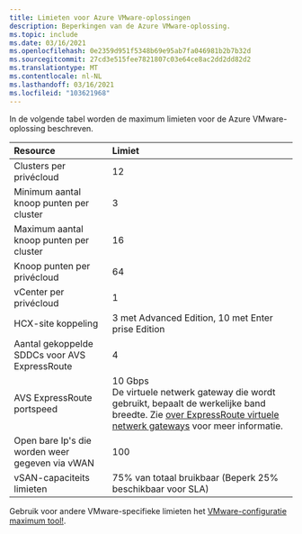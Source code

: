 ```yaml
---
title: Limieten voor Azure VMware-oplossingen
description: Beperkingen van de Azure VMware-oplossing.
ms.topic: include
ms.date: 03/16/2021
ms.openlocfilehash: 0e2359d951f5348b69e95ab7fa046981b2b7b32d
ms.sourcegitcommit: 27cd3e515fee7821807c03e64ce8ac2dd2dd82d2
ms.translationtype: MT
ms.contentlocale: nl-NL
ms.lasthandoff: 03/16/2021
ms.locfileid: "103621968"
---
```

<!-- Used in /azure/azure-resource-manager/management/azure-subscription-service-limits.md -->

In de volgende tabel worden de maximum limieten voor de Azure VMware-oplossing beschreven.

| **Resource** | **Limiet** |
| :-- | :-- |
| Clusters per privécloud | 12 |
| Minimum aantal knoop punten per cluster | 3 |
| Maximum aantal knoop punten per cluster | 16 |
| Knoop punten per privécloud | 64 |
| vCenter per privécloud | 1  |
| HCX-site koppeling | 3 met Advanced Edition, 10 met Enter prise Edition |
| Aantal gekoppelde SDDCs voor AVS ExpressRoute | 4 |
| AVS ExpressRoute portspeed | 10 Gbps<br />De virtuele netwerk gateway die wordt gebruikt, bepaalt de werkelijke band breedte. Zie [over ExpressRoute virtuele netwerk gateways](../../expressroute/expressroute-about-virtual-network-gateways.md) voor meer informatie. | 
| Open bare Ip's die worden weer gegeven via vWAN | 100 |
| vSAN-capaciteits limieten | 75% van totaal bruikbaar (Beperk 25% beschikbaar voor SLA)  |

Gebruik voor andere VMware-specifieke limieten het [VMware-configuratie maximum tool!](https://configmax.vmware.com/).

